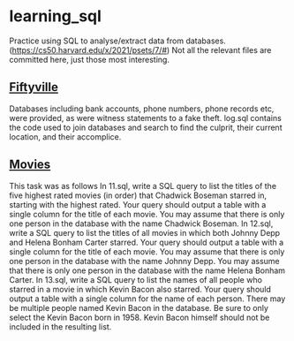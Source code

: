 # learning_sql
Practice using SQL to analyse/extract data from databases. (https://cs50.harvard.edu/x/2021/psets/7/#)
Not all the relevant files are committed here, just those most interesting.

## [Fiftyville](./fiftyville/README.md)
Databases including bank accounts, phone numbers, phone records etc, were provided, as were witness statements to a fake theft. 
log.sql contains the code used to join databases and search to find the culprit, their current location, and their accomplice.

## [Movies](./movies/README.md)
This task was as follows
In 11.sql, write a SQL query to list the titles of the five highest rated movies (in order) that Chadwick Boseman starred in, starting with the highest rated.
Your query should output a table with a single column for the title of each movie.
You may assume that there is only one person in the database with the name Chadwick Boseman.
In 12.sql, write a SQL query to list the titles of all movies in which both Johnny Depp and Helena Bonham Carter starred.
Your query should output a table with a single column for the title of each movie.
You may assume that there is only one person in the database with the name Johnny Depp.
You may assume that there is only one person in the database with the name Helena Bonham Carter.
In 13.sql, write a SQL query to list the names of all people who starred in a movie in which Kevin Bacon also starred.
Your query should output a table with a single column for the name of each person.
There may be multiple people named Kevin Bacon in the database. Be sure to only select the Kevin Bacon born in 1958.
Kevin Bacon himself should not be included in the resulting list.
